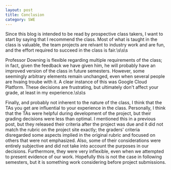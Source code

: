 ```yaml
---
layout: post
title: Conclusion
category: SWE
---
```


Since this blog is intended to be read by prospective class takers, I want to start by saying that I recommend the class. Most of what is taught in the class is valuable, the team projects are relvant to industry work and are fun, and the effort required to succeed in the class is fair.\s\s\s

Professor Downing is flexible regarding multiple requirements of the class; in fact, given the feedback we have given him, he will probably have an improved version of the class in future semesters. However, some seemingly arbitrary elements remain unchanged, even when several people are hvaing troube with it. A clear instance of this was Google Cloud Platform. These decisions are frustrating, but ultimately don't affect your grade, at least in my experience.\s\s\s

Finally, and probably not inherent to the nature of the class, I think that the TAs you get are influential to your experience in the class. Personally, I think that the TAs were helpful during development of the project, but their grading decisions were less than optimal. I mentioned this in a previous post, but they released their criteria after the project was due and it did not match the rubric on the project site exactly; the graders' criteria disregarded some aspects implied in the original rubric and focused on others that were not emphasized. Also, some of their considerations were entirely subjective and did not take into account the purposes in our decisions. Furthermore, they were very inflexible, even when we attempted to present evidence of our work. Hopefully this is not the case in following semesters, but it is something work considering before project submissions.
